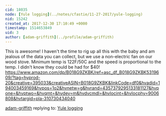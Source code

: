 ```yaml
---
cid: 18035
node: [Yule logging](../notes/cfastie/11-27-2017/yule-logging)
nid: 15242
created_at: 2017-12-30 17:10:49 +0000
timestamp: 1514653849
uid: 3
author: [adam-griffith](../profile/adam-griffith)
---
```


This is awesome!  I haven't the time to rig up all this with the baby and am jealous of the data you can collect, but we use a non-electric fan on our wood stove.  Minimum temp is 122F/50C and the speed is proportional to the temp.  I didn't know they could be had for $40!  https://www.amazon.com/dp/B018G9ZKBK/ref=asc_df_B018G9ZKBK5319609/?tag=hyprod-20&creative=395033&creativeASIN=B018G9ZKBK&linkCode=df0&hvadid=194003459169&hvpos=1o2&hvnetw=g&hvrand=4357379295133181127&hvpone=&hvptwo=&hvqmt=&hvdev=m&hvdvcmdl=&hvlocint=&hvlocphy=9006808&hvtargid=pla-310730434040

[adam-griffith](../profile/adam-griffith) replying to: [Yule logging](../notes/cfastie/11-27-2017/yule-logging)


